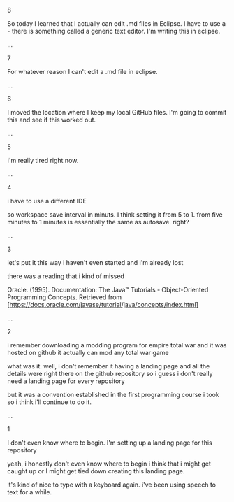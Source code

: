 8

So today I learned that I actually can edit .md files in
Eclipse. I have to use a - there is something called a generic 
text editor. I'm writing this in eclipse.

...

7

For whatever reason I can't edit a .md file in eclipse.

...

6

I moved the location where I keep my local GitHub files. 
I'm going to commit this and see if this worked out.

...

5

I'm really tired right now.

...

4

i have to use a different IDE

so workspace save interval in minuts. I think setting it from 5 to 1. 
from five minutes to 1 minutes is essentially the same as autosave. right?

...

3

let's put it this way
i haven't even started
and i'm already lost

there was a reading that i kind of missed

Oracle. (1995). Documentation: The Java™ Tutorials - 
Object-Oriented Programming Concepts. Retrieved from 
[https://docs.oracle.com/javase/tutorial/java/concepts/index.html]

...

2

i remember downloading a modding
program for empire total war
and it was hosted on github
it actually can mod any total war game

what was it. well, i don't remember it
having a landing page
and all the details were
right there on the github repository
so i guess i don't really need a landing page
for every repository

but it was a convention established
in the first programming course i took
so i think i'll continue to do it.

...

1

I don't even know where to begin.
I'm setting up a landing page for this repository

yeah, i honestly don't even know where to begin
i think that i might get caught up
or
I might get tied down creating
this landing page.

it's kind of nice to type with a keyboard
again. i've been using speech to text
for a while.